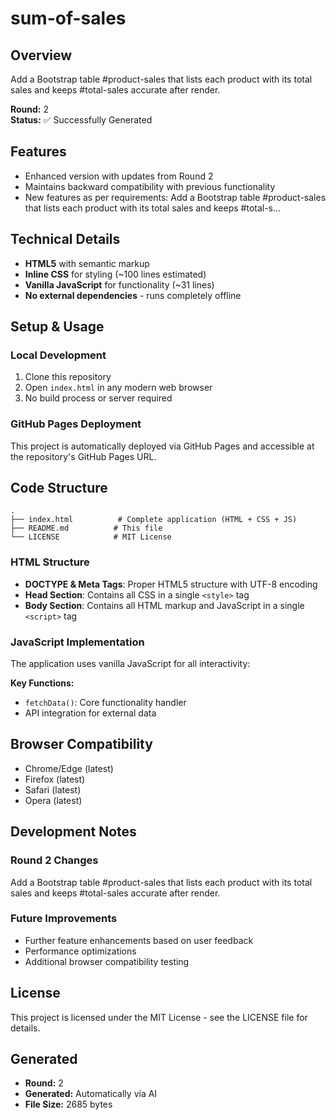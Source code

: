# sum-of-sales

## Overview
Add a Bootstrap table #product-sales that lists each product with its total sales and keeps #total-sales accurate after render.

**Round:** 2  
**Status:** ✅ Successfully Generated

## Features
- Enhanced version with updates from Round 2
- Maintains backward compatibility with previous functionality
- New features as per requirements: Add a Bootstrap table #product-sales that lists each product with its total sales and keeps #total-s...

## Technical Details
- **HTML5** with semantic markup
- **Inline CSS** for styling (~100 lines estimated)
- **Vanilla JavaScript** for functionality (~31 lines)
- **No external dependencies** - runs completely offline

## Setup & Usage

### Local Development
1. Clone this repository
2. Open `index.html` in any modern web browser
3. No build process or server required

### GitHub Pages Deployment
This project is automatically deployed via GitHub Pages and accessible at the repository's GitHub Pages URL.

## Code Structure

```
.
├── index.html          # Complete application (HTML + CSS + JS)
├── README.md          # This file
└── LICENSE            # MIT License
```

### HTML Structure
- **DOCTYPE & Meta Tags**: Proper HTML5 structure with UTF-8 encoding
- **Head Section**: Contains all CSS in a single `<style>` tag
- **Body Section**: Contains all HTML markup and JavaScript in a single `<script>` tag

### JavaScript Implementation
The application uses vanilla JavaScript for all interactivity:

**Key Functions:**
- `fetchData()`: Core functionality handler
- API integration for external data

## Browser Compatibility
- Chrome/Edge (latest)
- Firefox (latest)
- Safari (latest)
- Opera (latest)

## Development Notes

### Round 2 Changes
Add a Bootstrap table #product-sales that lists each product with its total sales and keeps #total-sales accurate after render.

### Future Improvements
- Further feature enhancements based on user feedback
- Performance optimizations
- Additional browser compatibility testing

## License
This project is licensed under the MIT License - see the LICENSE file for details.

## Generated
- **Round:** 2
- **Generated:** Automatically via AI
- **File Size:** 2685 bytes
